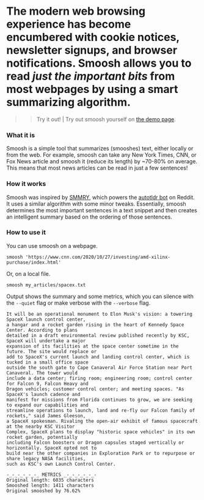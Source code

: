# The modern web browsing experience has become encumbered with cookie notices, newsletter signups, and browser notifications. Smoosh allows you to read _just the important bits_ from most webpages by using a smart summarizing algorithm.

>> Try it out! | Try out smoosh yourself on [the demo page]({{src:demo_index.html}}).

### What it is
Smoosh is a simple tool that summarizes (smooshes) text, either locally or from the web. For example, smoosh can take any New York Times, CNN, or Fox News article and smoosh it (reduce its length) by ~70-80% on average. This means that most news articles can be read in just a few sentences!

### How it works
Smoosh was inspired by [SMMRY](https://smmry.com/), which powers the [autotldr bot](https://www.reddit.com/r/autotldr/) on Reddit. It uses a similar algorithm with some minor tweaks. Essentially, smoosh determines the most important sentences in a text snippet and then creates an intelligent summary based on the ordering of those sentences.

### How to use it
You can use smoosh on a webpage.
```
smoosh 'https://www.cnn.com/2020/10/27/investing/amd-xilinx-purchase/index.html'
```

Or, on a local file.
```
smoosh my_articles/spacex.txt
```

Output shows the summary and some metrics, which you can silence with the `--quiet` flag or make verbose with the `--verbose` flag.
```
It will be an operational monument to Elon Musk's vision: a towering SpaceX launch control center,
a hangar and a rocket garden rising in the heart of Kennedy Space Center. According to plans
detailed in a draft environmental review published recently by KSC, SpaceX will undertake a major
expansion of its facilities at the space center sometime in the future. The site would replace or
add to SpaceX's current launch and landing control center, which is tucked in a small office space
outside the south gate to Cape Canaveral Air Force Station near Port Canaveral. The tower would
include a data center; firing room; engineering room; control center for Falcon 9, Falcon Heavy and
Dragon vehicles; customer control center; and meeting spaces. "As SpaceX's launch cadence and
manifest for missions from Florida continues to grow, we are seeking to expand our capabilities and
streamline operations to launch, land and re-fly our Falcon family of rockets," said James Gleeson,
a SpaceX spokesman. Rivaling the open-air exhibit of famous spacecraft at the nearby KSC Visitor
Complex, SpaceX plans to display "historic space vehicles" in its own rocket garden, potentially
including Falcon boosters or Dragon capsules staged vertically or horizontally. SpaceX opted not to
build near the other companies in Exploration Park or to repurpose or share legacy NASA facilities,
such as KSC's own Launch Control Center.

-_-_-_-_-_-_ METRICS _-_-_-_-_-_-
Original length: 6035 characters
Smooshed length: 1411 characters
Original smooshed by 76.62%
```